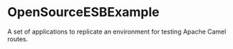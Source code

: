OpenSourceESBExample
====================

A set of applications to replicate an environment for testing Apache Camel routes.
